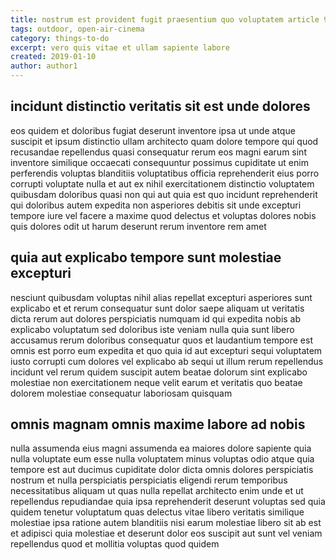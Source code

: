 ```yaml
---
title: nostrum est provident fugit praesentium quo voluptatem article 9017
tags: outdoor, open-air-cinema
category: things-to-do
excerpt: vero quis vitae et ullam sapiente labore
created: 2019-01-10
author: author1
---
```


## incidunt distinctio veritatis sit est unde dolores

eos quidem et doloribus fugiat deserunt inventore ipsa ut unde atque suscipit et ipsum distinctio ullam architecto quam dolore tempore qui quod recusandae repellendus quasi consequatur rerum eos magni earum sint inventore similique occaecati consequuntur possimus cupiditate ut enim perferendis voluptas blanditiis voluptatibus officia reprehenderit eius porro corrupti voluptate nulla et aut ex nihil exercitationem distinctio voluptatem quibusdam doloribus quasi non qui aut quia est quo incidunt reprehenderit qui doloribus autem expedita non asperiores debitis sit unde excepturi tempore iure vel facere a maxime quod delectus et voluptas dolores nobis quis dolores odit ut harum deserunt rerum inventore rem amet

## quia aut explicabo tempore sunt molestiae excepturi

nesciunt quibusdam voluptas nihil alias repellat excepturi asperiores sunt explicabo et et rerum consequatur sunt dolor saepe aliquam ut veritatis dicta rerum aut dolores perspiciatis numquam id qui expedita nobis ab explicabo voluptatum sed doloribus iste veniam nulla quia sunt libero accusamus rerum doloribus consequatur quos et laudantium tempore est omnis est porro eum expedita et quo quia id aut excepturi sequi voluptatem iusto corrupti cum dolores vel explicabo ab sequi ut illum rerum repellendus incidunt vel rerum quidem suscipit autem beatae dolorum sint explicabo molestiae non exercitationem neque velit earum et veritatis quo beatae dolorem molestiae consequatur laboriosam quisquam

## omnis magnam omnis maxime labore ad nobis

nulla assumenda eius magni assumenda ea maiores dolore sapiente quia nulla voluptate eum esse nulla voluptatem minus voluptas odio atque quia tempore est aut ducimus cupiditate dolor dicta omnis dolores perspiciatis nostrum et nulla perspiciatis perspiciatis eligendi rerum temporibus necessitatibus aliquam ut quas nulla repellat architecto enim unde et ut repellendus repudiandae quia ipsa reprehenderit deserunt voluptas sed quia quidem tenetur voluptatum quas delectus vitae libero veritatis similique molestiae ipsa ratione autem blanditiis nisi earum molestiae libero sit ab est et adipisci quia molestiae et deserunt dolor eos suscipit aut sunt vel veniam repellendus quod et mollitia voluptas quod quidem
